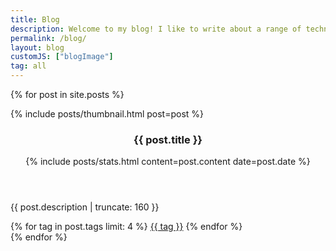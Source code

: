 ```yaml
---
title: Blog
description: Welcome to my blog! I like to write about a range of technical and nontechnical subjects. I hope you find what you're looking for!
permalink: /blog/
layout: blog
customJS: ["blogImage"]
tag: all
---
```

{% for post in site.posts %}
<div class="card post-preview" tabindex="0" data-tags="{{ post.tags | join: ' ' }}">
    <a class="container-link" href="{{ post.url }}" tabindex="-1"></a>
    {% include posts/thumbnail.html post=post %}
    <div class="post-preview-body">
        <header>
            <h3 class="post-title">{{ post.title }}</h3>
            {% include posts/stats.html content=post.content date=post.date %}
        </header>
        <p class="post-description">{{ post.description | truncate: 160 }}</p>
        <footer class="post-tags">
            {% for tag in post.tags limit: 4 %}
            <a href="/tag/{{ tag }}" class="post-tag tag">{{ tag }}</a>
            {% endfor %}
        </footer>
    </div>
</div>
{% endfor %}